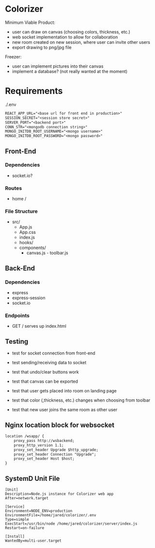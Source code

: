 # Colorizer

Minimum Viable Product:

- user can draw on canvas (choosing colors, thickness, etc.)
- web socket implementation to allow for collaboration
- new room created on new session, where user can invite other users
- export drawing to png/jpg file

Freezer:

- user can implement pictures into their canvas
- implement a database? (not really wanted at the moment)

# Requirements

./.env

```txt
REACT_APP_URL="<base url for front end in production>"
SESSION_SECRET="<session store secret>"
SERVER_PORT="<backend port>"
CONN_STR="<mongodb connection string>"
MONGO_INITDB_ROOT_USERNAME="<mongo username>"
MONGO_INITDB_ROOT_PASSWORD="<mongo password>"
```

## Front-End

### Dependencies

- socket.io?

### Routes

- home /

### File Structure

- src/
     - App.js
     - App.css
     - index.js
     - hooks/
     - components/
          - canvas.js - toolbar.js

## Back-End

### Dependencies

- express
- express-session
- socket.io

### Endpoints

- GET / serves up index.html

## Testing

- test for socket connection from front-end
- test sending/receiving data to socket
- test that undo/clear buttons work
- test that canvas can be exported

- test that user gets placed into room on landing page
- test that color (,thickness, etc.) changes when choosing from toolbar
- test that new user joins the same room as other user

## Nginx location block for websocket

```txt
location /wsapp/ {
    proxy_pass http://wsbackend;
    proxy_http_version 1.1;
    proxy_set_header Upgrade $http_upgrade;
    proxy_set_header Connection "Upgrade";
    proxy_set_header Host $host;
}
```

## SystemD Unit File

```
[Unit]
Description=Node.js instance for Colorizer web app
After=network.target

[Service]
Environment=NODE_ENV=production
EnvironmentFile=/home/jared/colorizer/.env
Type=simple
ExecStart=/usr/bin/node /home/jared/colorizer/server/index.js
Restart=on-failure

[Install]
WantedBy=multi-user.target
```
